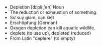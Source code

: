 - Depletion	[dɪˈpliːʃən]	Noun	
- The reduction or exhaustion of something.
- Sự suy giảm, cạn kiệt
- Erschöpfung (German)
- Oxygen depletion can kill aquatic wildlife.
- deplete (to use up), depleted (reduced)
- From Latin "deplere" (to empty)